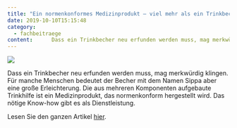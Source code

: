 ```yaml
---
title: "Ein normenkonformes Medizinprodukt – viel mehr als ein Trinkbecher"
date: 2019-10-10T15:15:48
category:
  - fachbeitraege
content:      Dass ein Trinkbecher neu erfunden werden muss, mag merkwürdig klingen. Für manche Menschen bedeutet der Becher mit dem Namen Sippa aber eine große Erleichterung. Die aus mehreren Komponenten aufgebaute Trinkhilfe ist ein Medizinprodukt, das normenkonform hergestellt wird. Das nötige Know-how gibt es als Dienstleistung.    Lesen Sie den ganzen Artikel hier. 
---
```

![](/pfaff-gmbh_sippa-startnext-1024x683.jpg)

Dass ein Trinkbecher neu erfunden werden muss, mag merkwürdig klingen. Für manche Menschen bedeutet der Becher mit dem Namen Sippa aber eine große Erleichterung. Die aus mehreren Komponenten aufgebaute Trinkhilfe ist ein Medizinprodukt, das normenkonform hergestellt wird. Das nötige Know-how gibt es als Dienstleistung.

Lesen Sie den ganzen Artikel [hier](http://www.devicemed.de/ein-normenkonformes-medizinprodukt-viel-mehr-als-ein-trinkbecher-a-867421).